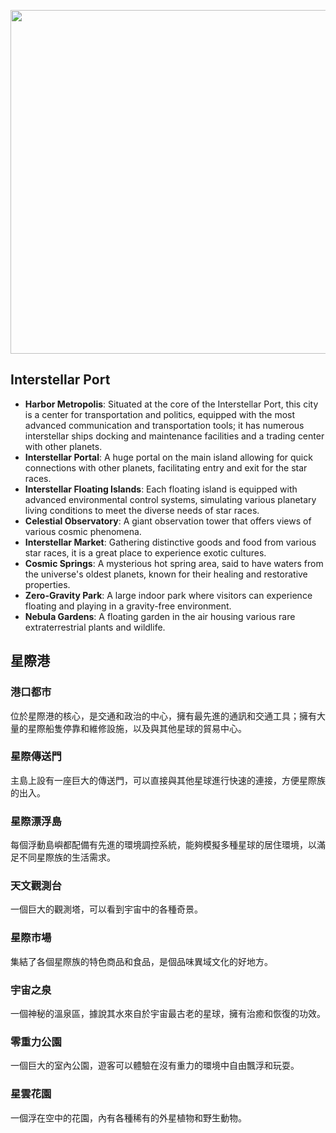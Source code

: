 
<p align="center">
  <img src="https://github.com/BRC1024Rootverse/Rootverse/assets/170728893/21e9744e-e6ae-4ddd-a4a0-755de0101bb7" width="550" />

## Interstellar Port
- **Harbor Metropolis**: Situated at the core of the Interstellar Port, this city is a center for transportation and politics, equipped with the most advanced communication and transportation tools; it has numerous interstellar ships docking and maintenance facilities and a trading center with other planets.
- **Interstellar Portal**: A huge portal on the main island allowing for quick connections with other planets, facilitating entry and exit for the star races.
- **Interstellar Floating Islands**: Each floating island is equipped with advanced environmental control systems, simulating various planetary living conditions to meet the diverse needs of star races.
- **Celestial Observatory**: A giant observation tower that offers views of various cosmic phenomena.
- **Interstellar Market**: Gathering distinctive goods and food from various star races, it is a great place to experience exotic cultures.
- **Cosmic Springs**: A mysterious hot spring area, said to have waters from the universe's oldest planets, known for their healing and restorative properties.
- **Zero-Gravity Park**: A large indoor park where visitors can experience floating and playing in a gravity-free environment.
- **Nebula Gardens**: A floating garden in the air housing various rare extraterrestrial plants and wildlife.



## 星際港
### 港口都市 
位於星際港的核心，是交通和政治的中心，擁有最先進的通訊和交通工具；擁有大量的星際船隻停靠和維修設施，以及與其他星球的貿易中心。

### 星際傳送門
主島上設有一座巨大的傳送門，可以直接與其他星球進行快速的連接，方便星際族的出入。

### 星際漂浮島
每個浮動島嶼都配備有先進的環境調控系統，能夠模擬多種星球的居住環境，以滿足不同星際族的生活需求。

### 天文觀測台 
一個巨大的觀測塔，可以看到宇宙中的各種奇景。

### 星際市場
集結了各個星際族的特色商品和食品，是個品味異域文化的好地方。

### 宇宙之泉 
一個神秘的溫泉區，據說其水來自於宇宙最古老的星球，擁有治癒和恢復的功效。

### 零重力公園 
一個巨大的室內公園，遊客可以體驗在沒有重力的環境中自由飄浮和玩耍。

### 星雲花園 
一個浮在空中的花園，內有各種稀有的外星植物和野生動物。

